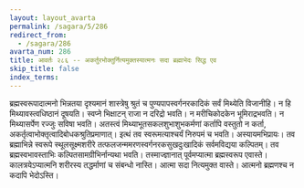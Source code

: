 ```yaml
---
layout: layout_avarta
permalink: /sagara/5/286
redirect_from:
  - /sagara/286
avarta_num: 286
title: आवर्तः २८६ -- अकर्तुरभोक्तुर्नित्यमुक्तस्यात्मनः सदा ब्रह्माभेदः सिद्ध एव
skip_title: false
index_terms: 
---
```


ब्रह्मस्वरूपादात्मनो भिन्नतया दृश्यमानं शास्त्रेषु श्रुतं च पुण्यपापस्वर्गनरकादिकं सर्वं मिथ्येति विजानीहि। न हि मिथ्यावस्त्वधिष्ठानं दूषयति।
स्वप्ने भिक्षाटन् राजा न दरिद्रो भवति। न मरीचिकोदकेन भूमिराद्रभवति। न मिथ्यासर्पेण रज्जुः सविषा भवति। अतस्त्वं मिथ्याभूतसकलशुभाशुभकर्मणां कर्तापि वस्तुतो न कर्ता, अकर्तृत्वाभोक्तृत्वादिबोधकश्रुतिप्रमाणात्। इत्थं तव स्वरूमत्याश्चर्यं निरुपमं च भवति। अस्यायमभिप्रायः।
तव ब्रह्माभिन्ने स्वरूपे स्थूलसूक्ष्मशरीरे तत्फलजन्ममरणस्वर्गनरकसुखदुःखादिकं
सर्वमविद्यया कल्पितम्। तव ब्रह्मस्वभावस्ताभिः कल्पितसामग्रीभिर्नान्यथा
भवति। तस्माज्ज्ञानात् पूर्वमप्यात्मा ब्रह्मस्वरूप एवास्ते। कालत्रयेऽप्यात्मनि
शरीरस्य तद्धर्माणां च संबन्धो नास्ति। आत्मा सदा नित्यमुक्त वास्ते।
आत्मनो ब्रह्मणश्च न कदापि भेदोऽस्ति।
